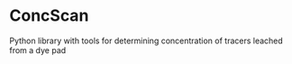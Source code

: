 # ConcScan
Python library with tools for determining concentration of tracers leached from a dye pad
